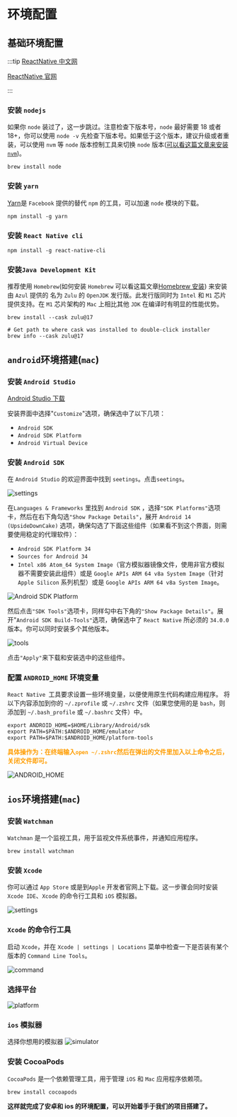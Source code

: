 # 环境配置

## 基础环境配置

:::tip
[ReactNative 中文网](https://reactnative.cn/)

[ReactNative 官网](https://reactnative.dev/)

:::

### 安装 `nodejs`

如果你 `node` 装过了，这一步跳过。注意检查下版本号，`node` 最好需要 18 或者 18+，你可以使用 `node -v` 先检查下版本号。如果低于这个版本，建议升级或者重装，可以使用 `nvm` 等 `node` 版本控制工具来切换 `node` 版本([可以看这篇文章来安装`nvm`](/work/utility/nvm.md))。

```shell
brew install node
```

### 安装 `yarn`

[Yarn](https://yarnpkg.com/)是 `Facebook` 提供的替代 `npm` 的工具，可以加速 `node` 模块的下载。

```shell
npm install -g yarn
```

### 安装 `React Native cli`

```shell
npm install -g react-native-cli
```

### 安装`Java Development Kit`

推荐使用 `Homebrew`(如何安装 `Homebrew` 可以看这篇文章[Homebrew 安装](/work/utility/nvm.md)) 来安装由 `Azul` 提供的 名为 `Zulu` 的 `OpenJDK` 发行版。此发行版同时为 `Intel` 和 `M1` 芯片提供支持。在 `M1` 芯片架构的 `Mac` 上相比其他 `JDK` 在编译时有明显的性能优势。

```shell
brew install --cask zulu@17

# Get path to where cask was installed to double-click installer
brew info --cask zulu@17
```

## `android`环境搭建(`mac`)

### 安装 `Android Studio`

[Android Studio 下载](https://developer.android.google.cn/studio?hl=zh-cn)

安装界面中选择"`Customize`"选项，确保选中了以下几项：

- `Android SDK`
- `Android SDK Platform`
- `Android Virtual Device`

### 安装 `Android SDK`

在 `Android Studio` 的欢迎界面中找到 `seetings`。点击`seetings`。

![settings](images/seettings.png)

在`Languages & Frameworks` 里找到 `Android SDK` ，选择`"SDK Platforms"`选项卡，然后在右下角勾选`"Show Package Details"`，展开 `Android 14 (UpsideDownCake)` 选项，确保勾选了下面这些组件（如果看不到这个界面，则需要使用稳定的代理软件）：

- `Android SDK Platform 34`
- `Sources for Android 34`
- `Intel x86 Atom_64 System Image`（官方模拟器镜像文件，使用非官方模拟器不需要安装此组件）或是 `Google APIs ARM 64 v8a System Image`（针对 `Apple Silicon` 系列机型）或是 `Google APIs ARM 64 v8a System Image`。

![Android SDK Platform](images/sdk.png)

然后点击`"SDK Tools"`选项卡，同样勾中右下角的`"Show Package Details"`。展开"`Android SDK Build-Tools"`选项，确保选中了 `React Native` 所必须的 `34.0.0` 版本。你可以同时安装多个其他版本。

![tools](images/tools.png)

点击`"Apply"`来下载和安装选中的这些组件。

### 配置 `ANDROID_HOME` 环境变量

`React Native `工具要求设置一些环境变量，以便使用原生代码构建应用程序。
将以下内容添加到你的 `~/.zprofile` 或 `~/.zshrc` 文件（如果您使用的是 `bash`，则添加到 `~/.bash_profile` 或 `~/.bashrc` 文件）中。

```shell
export ANDROID_HOME=$HOME/Library/Android/sdk
export PATH=$PATH:$ANDROID_HOME/emulator
export PATH=$PATH:$ANDROID_HOME/platform-tools
```

**<font color="FF9D00">具体操作为：在终端输入`open ~/.zshrc`然后在弹出的文件里加入以上命令之后，关闭文件即可。</font>**

![ANDROID_HOME](images/android_home.png)

## `ios`环境搭建(`mac`)

### 安装 `Watchman`

`Watchman` 是一个监视工具，用于监视文件系统事件，并通知应用程序。

```shell
brew install watchman
```

### 安装 `Xcode`

你可以通过 `App Store` 或是到`Apple` 开发者官网上下载。这一步骤会同时安装 `Xcode IDE`、`Xcode` 的命令行工具和 `iOS` 模拟器。

![settings](images/ios_settings.png)

### `Xcode` 的命令行工具

启动 `Xcode`，并在 `Xcode | settings | Locations` 菜单中检查一下是否装有某个版本的 `Command Line Tools`。

![command](images/command.png)

### 选择平台

![platform](images/platform.png)

### `ios` 模拟器

选择你想用的模拟器
![simulator](images/simulator.png)

### 安装 CocoaPods

`CocoaPods` 是一个依赖管理工具，用于管理 `iOS` 和 `Mac` 应用程序依赖项。

```shell
brew install cocoapods
```

**这样就完成了安卓和 ios 的环境配置，可以开始着手于我们的项目搭建了。**
